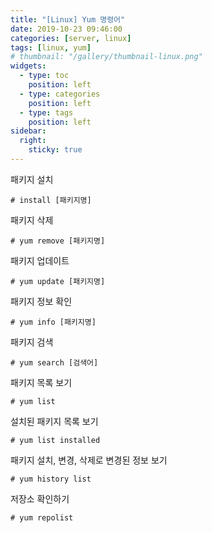```yaml
---
title: "[Linux] Yum 명령어"
date: 2019-10-23 09:46:00
categories: [server, linux]
tags: [linux, yum]
# thumbnail: "/gallery/thumbnail-linux.png"
widgets:
  - type: toc
    position: left
  - type: categories
    position: left
  - type: tags
    position: left
sidebar:
  right:
    sticky: true
---
```


패키지 설치
```
# install [패키지명]
```

<!-- more -->

패키지 삭제
```
# yum remove [패키지명]
```

패키지 업데이트
```
# yum update [패키지명]
```

패키지 정보 확인
```
# yum info [패키지명]
```

패키지 검색
```
# yum search [검색어]
```

패키지 목록 보기
```
# yum list
```

설치된 패키지 목록 보기
```
# yum list installed
```

패키지 설치, 변경, 삭제로 변경된 정보 보기
```
# yum history list
```

저장소 확인하기
```
# yum repolist
```
